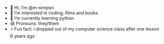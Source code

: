 - 👋 Hi, I’m @m-stmpsn
- 👀 I’m interested in coding, films and books
- 🌱 I’m currently learning python
- 😄 Pronouns: they/them
- ⚡ Fun fact: i dropped out of my computer science class after one lesson 6 years ago

<!---
m-stmpsn/m-stmpsn is a ✨ special ✨ repository because its `README.md` (this file) appears on your GitHub profile.
You can click the Preview link to take a look at your changes.
--->
